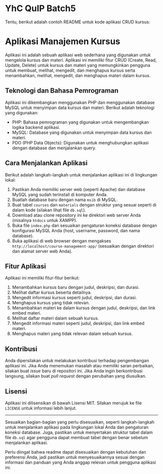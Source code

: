 # YhC QuIP Batch5

Tentu, berikut adalah contoh README untuk kode aplikasi CRUD kursus:

# Aplikasi Manajemen Kursus

Aplikasi ini adalah sebuah aplikasi web sederhana yang digunakan untuk mengelola kursus dan materi. Aplikasi ini memiliki fitur CRUD (Create, Read, Update, Delete) untuk kursus dan materi yang memungkinkan pengguna untuk membuat, melihat, mengedit, dan menghapus kursus serta menambahkan, melihat, mengedit, dan menghapus materi dalam kursus.

## Teknologi dan Bahasa Pemrograman

Aplikasi ini dikembangkan menggunakan PHP dan menggunakan database MySQL untuk menyimpan data kursus dan materi. Berikut adalah teknologi yang digunakan:

- PHP: Bahasa pemrograman yang digunakan untuk mengembangkan logika backend aplikasi.
- MySQL: Database yang digunakan untuk menyimpan data kursus dan materi.
- PDO (PHP Data Objects): Digunakan untuk menghubungkan aplikasi dengan database dan menjalankan query.

## Cara Menjalankan Aplikasi

Berikut adalah langkah-langkah untuk menjalankan aplikasi ini di lingkungan lokal:

1. Pastikan Anda memiliki server web (seperti Apache) dan database MySQL yang sudah terinstall di komputer Anda.
2. Buatlah database baru dengan nama `msib` di MySQL.
3. Buat tabel `courses` dan `materials` dengan struktur yang sesuai seperti di dalam kode (silakan lihat file `db.sql`).
4. Download atau clone repository ini ke direktori web server Anda (misalnya `htdocs` untuk XAMPP).
5. Buka file `index.php` dan sesuaikan pengaturan koneksi database dengan konfigurasi MySQL Anda (host, username, password, dan nama database).
6. Buka aplikasi di web browser dengan mengakses `http://localhost/course-management-app/` (sesuaikan dengan direktori dan alamat server web Anda).

## Fitur Aplikasi

Aplikasi ini memiliki fitur-fitur berikut:

1. Menambahkan kursus baru dengan judul, deskripsi, dan durasi.
2. Melihat daftar kursus beserta detailnya.
3. Mengedit informasi kursus seperti judul, deskripsi, dan durasi.
4. Menghapus kursus yang tidak relevan.
5. Menambahkan materi ke dalam kursus dengan judul, deskripsi, dan link embed materi.
6. Melihat daftar materi dalam sebuah kursus.
7. Mengedit informasi materi seperti judul, deskripsi, dan link embed materi.
8. Menghapus materi yang tidak relevan dalam sebuah kursus.

## Kontribusi

Anda dipersilakan untuk melakukan kontribusi terhadap pengembangan aplikasi ini. Jika Anda menemukan masalah atau memiliki saran perbaikan, silakan buat *issue* baru di repositori ini. Jika Anda ingin berkontribusi langsung, silakan buat *pull request* dengan perubahan yang diusulkan.

## Lisensi

Aplikasi ini dilisensikan di bawah Lisensi MIT. Silakan merujuk ke file `LICENSE` untuk informasi lebih lanjut.

---
Sesuaikan bagian-bagian yang perlu disesuaikan, seperti langkah-langkah untuk menjalankan aplikasi pada lingkungan lokal Anda dan pengaturan koneksi database. Juga, pastikan untuk menyertakan struktur tabel dalam file `db.sql` agar pengguna dapat membuat tabel dengan benar sebelum menjalankan aplikasi.

Perlu diingat bahwa readme dapat disesuaikan dengan kebutuhan dan preferensi Anda, jadi pastikan untuk menyesuaikannya sesuai dengan informasi dan panduan yang Anda anggap relevan untuk pengguna aplikasi ini.
